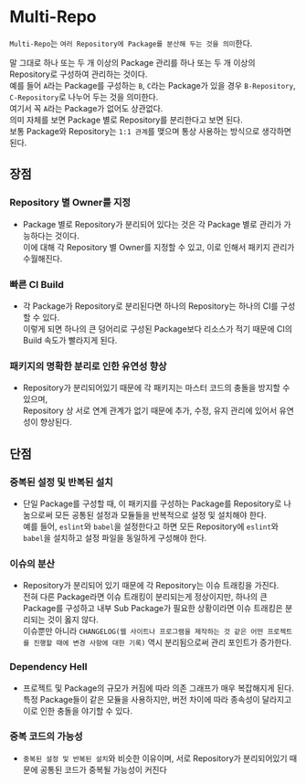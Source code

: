 # Multi-Repo
`Multi-Repo`는 `여러 Repository에 Package를 분산해 두는 것을 의미`한다.   
   
말 그대로 하나 또는 두 개 이상의 Package 관리를 하나 또는 두 개 이상의 Repository로 구성하여 관리하는 것이다.   
예를 들어 `A`라는 Package를 구성하는 `B`, `C`라는 Package가 있을 경우 `B-Repository`, `C-Repository`로 나누어 두는 것을 의미한다.   
여기서 꼭 `A`라는 Package가 없어도 상관없다.   
의미 자체를 보면 Package 별로 Repository를 분리한다고 보면 된다.   
보통 Package와 Repository는 `1:1 관계`를 맺으며 통상 사용하는 방식으로 생각하면 된다.   
   
## 장점
### Repository 별 Owner를 지정
- Package 별로 Repository가 분리되어 있다는 것은 각 Package 별로 관리가 가능하다는 것이다.   
이에 대해 각 Repository 별 Owner를 지정할 수 있고, 이로 인해서 패키지 관리가 수월해진다.   

### 빠른 CI Build
- 각 Package가 Repository로 분리된다면 하나의 Repository는 하나의 CI를 구성할 수 있다.   
이렇게 되면 하나의 큰 덩어리로 구성된 Package보다 리소스가 적기 때문에 CI의 Build 속도가 빨라지게 된다.   

### 패키지의 명확한 분리로 인한 유연성 향상
- Repository가 분리되어있기 때문에 각 패키지는 마스터 코드의 충돌을 방지할 수 있으며,   
Repository 상 서로 연계 관계가 없기 때문에 추가, 수정, 유지 관리에 있어서 유연성이 향상된다.   
   
## 단점
### 중복된 설정 및 반복된 설치
- 단일 Package를 구성할 때, 이 패키지를 구성하는 Package를 Repository로 나눔으로써 모든 공통된 설정과 모듈들을 반복적으로 설정 및 설치해야 한다.   
예를 들어, `eslint`와 `babel`을 설정한다고 하면 모든 Repository에 `eslint`와 `babel`을 설치하고 설정 파일을 동일하게 구성해야 한다.   

### 이슈의 분산
- Repository가 분리되어 있기 때문에 각 Repository는 이슈 트래킹을 가진다.   
전혀 다른 Package라면 이슈 트래킹이 분리되는게 정상이지만, 하나의 큰 Package를 구성하고 내부 Sub Package가 필요한 상황이라면 이슈 트래킹은 분리되는 것이 옳지 않다.   
이슈뿐만 아니라 `CHANGELOG(웹 사이트나 프로그램을 제작하는 것 같은 어떤 프로젝트를 진행할 때에 변경 사항에 대한 기록)` 역시 분리됨으로써 관리 포인트가 증가한다.   

### Dependency Hell
- 프로젝트 및 Package의 규모가 커짐에 따라 의존 그래프가 매우 복잡해지게 된다.   
특정 Package들이 같은 모듈을 사용하지만, 버전 차이에 따라 종속성이 달라지고 이로 인한 충돌을 야기할 수 있다.   

### 중복 코드의 가능성
- `중복된 설정 및 반복된 설치`와 비슷한 이유이며, 서로 Repository가 분리되어있기 때문에 공통된 코드가 중복될 가능성이 커진다